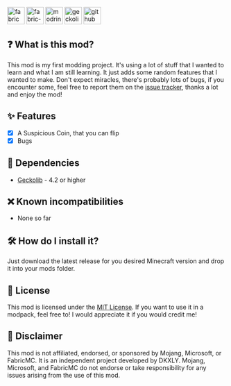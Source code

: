 <img alt="fabric" height="40" src="https://cdn.jsdelivr.net/npm/@intergrav/devins-badges@3/assets/compact/supported/fabric_vector.svg"> <img alt="fabric-api" height="40" src="https://cdn.jsdelivr.net/npm/@intergrav/devins-badges@3/assets/compact/requires/fabric-api_vector.svg"> <img alt="modrinth" height="40" src="https://cdn.jsdelivr.net/npm/@intergrav/devins-badges@3/assets/compact/available/modrinth_vector.svg"> <img alt="geckolib" height="40" src="https://cdn.jsdelivr.net/npm/@intergrav/devins-badges@3/assets/compact/requires/geckolib_vector.svg"> <img alt="github" height="40" src="https://cdn.jsdelivr.net/npm/@intergrav/devins-badges@3/assets/compact/available/github_vector.svg">

## ❓ What is this mod?
This mod is my first modding project. It's using a lot of stuff that I wanted to learn and what I am still learning. It just adds some random features that I wanted to make. Don't expect miracles, there's probably lots of bugs, if you encounter some, feel free to report them on the [issue tracker](https://github.com/DKXLY/Tails-OH-NO/issues), thanks a lot and enjoy the mod!

## ✨ Features
 - [x] A Suspicious Coin, that you can flip
 - [x] Bugs

## 🔗 Dependencies
 - [Geckolib](https://modrinth.com/mod/geckolib) - 4.2 or higher

## ❌ Known incompatibilities
 - None so far

## 🛠 How do I install it?
Just download the latest release for you desired Minecraft version and drop it into your mods folder.

## 📜 License
This mod is licensed under the [MIT License](https://github.com/DKXLY/Tails-OH-NO/blob/master/LICENSE). If you want to use it in a modpack, feel free to! I would appreciate it if you would credit me!

## 📢 Disclaimer
This mod is not affiliated, endorsed, or sponsored by Mojang, Microsoft, or FabricMC. It is an independent project developed by DKXLY. Mojang, Microsoft, and FabricMC do not endorse or take responsibility for any issues arising from the use of this mod.
